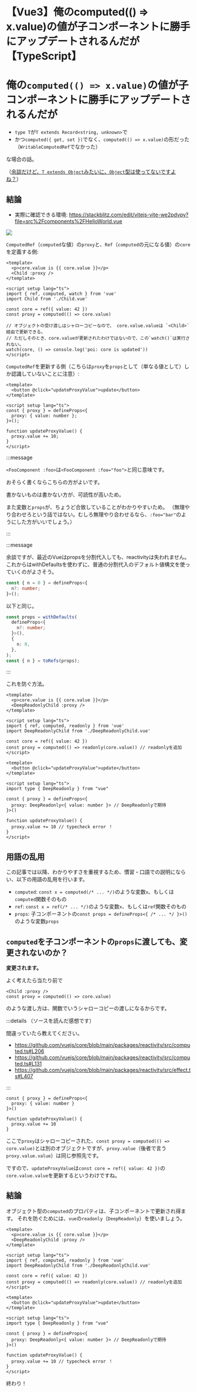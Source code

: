 # 【Vue3】俺のcomputed(() => x.value)の値が子コンポーネントに勝手にアップデートされるんだが【TypeScript】
# 俺の`computed(() => x.value)`の値が子コンポーネントに勝手にアップデートされるんだが

- `type T`が`T extends Record<string, unknown>`で
- かつ`computed({ get, set })`でなく、`computed(() => x.value)`の形だった（`WritableComputedRef`でなかった）

な場合の話。

（[余談だけど、`T extends Object`みたいに、`Object`型は使ってないですよね？](https://typescript-eslint.io/rules/no-wrapper-object-types)）

## 結論

- 実際に確認できる環境: https://stackblitz.com/edit/vitejs-vite-we2pdvpy?file=src%2Fcomponents%2FHelloWorld.vue

![](https://storage.googleapis.com/zenn-user-upload/776c62114f80-20250528.gif)

`ComputedRef`（`computed`な値）の`proxy`と、`Ref`（`computed`の元になる値）の`core`を定義する側:

```vue:HelloWorld.vue
<template>
  <p>core.value is {{ core.value }}</p>
  <Child :proxy />
</template>

<script setup lang="ts">
import { ref, computed, watch } from 'vue'
import Child from './Child.vue'

const core = ref({ value: 42 })
const proxy = computed(() => core.value)

// オブジェクトの受け渡しはシャローコピーなので、 core.value.valueは `<Child>` 経由で更新できる。
// ただしそのとき、core.valueが更新されたわけではないので、この`watch()`は実行されない。
watch(core, () => console.log('poi: core is updated'))
</script>
```

`ComputedRef`を更新する側（こちらは`proxy`を`props`として（単なる値として）しか認識していないことに注意）:

```vue:Child.vue
<template>
  <button @click="updateProxyValue">update</button>
</template>

<script setup lang="ts">
const { proxy } = defineProps<{
  proxy: { value: number };
}>();

function updateProxyValue() {
  proxy.value += 10;
}
</script>
```

:::message

`<FooComponent :foo>`は`<FooComponent :foo="foo">`と同じ意味です。

おそらく書くならこちらの方がよいです。

書かないものは書かない方が、可読性が高いため。

また変数と`props`が、ちょうど合致していることがわかりやすいため。
（無理やり合わせろという話ではない。むしろ無理やり合わせるなら、`:foo="bar"`のようにした方がいいでしょう。）

:::

:::message

余談ですが、最近のVueはpropsを分割代入しても、reactivityは失われません。
これからはwithDefaultsを使わずに、普通の分割代入のデフォルト値構文を使っていくのがよさそう。

```typescript
const { n = 0 } = defineProps<{
  n?: number;
}>();
```

以下と同じ。

```typescript
const props = withDefaults(
  defineProps<{
    n?: number;
  }>(),
  {
    n: 0,
  },
);
const { n } = toRefs(props);
```

:::

これを防ぐ方法。

```vue:DeepReadonlyHelloWorld.vue
<template>
  <p>core.value is {{ core.value }}</p>
  <DeepReadonlyChild :proxy />
</template>

<script setup lang="ts">
import { ref, computed, readonly } from 'vue'
import DeepReadonlyChild from './DeepReadonlyChild.vue'

const core = ref({ value: 42 })
const proxy = computed(() => readonly(core.value)) // readonlyを追加
</script>
```

```vue:DeepReadonlyChild.vue
<template>
  <button @click="updateProxyValue">update</button>
</template>

<script setup lang="ts">
import type { DeepReadonly } from "vue"

const { proxy } = defineProps<{
  proxy: DeepReadonly<{ value: number }> // DeepReadonlyで期待
}>()

function updateProxyValue() {
  proxy.value += 10 // typecheck error ！
}
</script>
```

## 用語の乱用

この記事では以降、わかりやすさを重視するため、慣習・口語での説明にならい、以下の用語の乱用を行います。

- `computed`: `const x = computed(/* ... */)`のような変数`x`、もしくは`computed`関数そのもの
- `ref`: `const x = ref(/* ... */)`のような変数`x`、もしくは`ref`関数そのもの
- `props`: 子コンポーネントの`const props = defineProps<{ /* ... */ }>()`のような変数`props`

## `computed`を子コンポーネントの`props`に渡しても、変更されないのか？

**変更されます。**

よく考えたら当たり前で

```
<Child :proxy />
const proxy = computed(() => core.value)
```

のような渡し方は、関数でいうシャローコピーの渡しになるからです。

:::details （ソースを読んだ感想です）

間違っていたら教えてください。

- https://github.com/vuejs/core/blob/main/packages/reactivity/src/computed.ts#L206
- https://github.com/vuejs/core/blob/main/packages/reactivity/src/computed.ts#L131
- https://github.com/vuejs/core/blob/main/packages/reactivity/src/effect.ts#L407

:::

```
const { proxy } = defineProps<{
  proxy: { value: number }
}>()

function updateProxyValue() {
  proxy.value += 10
}
```

ここで`proxy`はシャローコピーされた、`const proxy = computed(() => core.value)`とは別のオブジェクトですが、`proxy.value`（後者で言う`proxy.value.value`）は同じ参照先です。

ですので、`updateProxyValue`は`const core = ref({ value: 42 })`の`core.value.value`を更新するというわけですね。

## 結論

オブジェクト型の`computed`のプロパティは、子コンポーネントで更新され得ます。
それを防ぐためには、`vue`の`readonly`（`DeepReadonly`）を使いましょう。

```vue:DeepReadonlyHelloWorld.vue
<template>
  <p>core.value is {{ core.value }}</p>
  <DeepReadonlyChild :proxy />
</template>

<script setup lang="ts">
import { ref, computed, readonly } from 'vue'
import DeepReadonlyChild from './DeepReadonlyChild.vue'

const core = ref({ value: 42 })
const proxy = computed(() => readonly(core.value)) // readonlyを追加
</script>
```

```vue:DeepReadonlyChild.vue
<template>
  <button @click="updateProxyValue">update</button>
</template>

<script setup lang="ts">
import type { DeepReadonly } from "vue"

const { proxy } = defineProps<{
  proxy: DeepReadonly<{ value: number }> // DeepReadonlyで期待
}>()

function updateProxyValue() {
  proxy.value += 10 // typecheck error ！
}
</script>
```

終わり！
